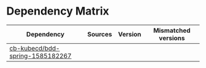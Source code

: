 # Dependency Matrix

Dependency | Sources | Version | Mismatched versions
---------- | ------- | ------- | -------------------
[cb-kubecd/bdd-spring-1585182267](https://github.com/cb-kubecd/bdd-spring-1585182267.git) |  | []() | 
